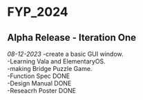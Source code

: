 # FYP_2024

## Alpha Release - Iteration One  
*08-12-2023*
-create a basic GUI window.  
-Learning Vala and ElementaryOS.  
-making Bridge Puzzle Game.  
-Function Spec DONE  
-Design Manual DONE  
-Reseacrh Poster DONE  

